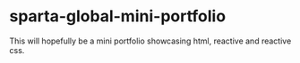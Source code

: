 # sparta-global-mini-portfolio
This will hopefully be a mini portfolio showcasing html, reactive and reactive css.

